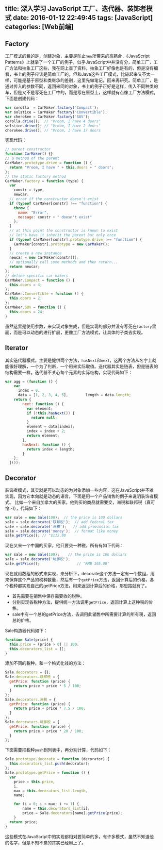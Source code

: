 title: 深入学习 JavaScript 工厂、迭代器、装饰者模式
date: 2016-01-12 22:49:45
tags: [JavaScript]
categories: [Web前端]
---
## Factory
工厂模式的目的是，创建对象，主要是防止`new`所带来的高耦合，《JavaScript Patterns》上就举了一个工厂的例子，似乎JavaScript中并没有分，简单工厂，工厂方法和抽象工厂这些，我在网上查了资料，抽象工厂好像也是有的，但是没有细看，书上的例子应该是简单工厂的，但和Java这些工厂模式，比较起来又不太一样，可能是基于原型和类继承的差别，这里先做笔记，回来再研究。简单工厂，是通过传入的参数不同，返回来同的对象，书上的例子正好是这样，传入不同种类的车，但是又不是写死在工厂中的，而是写在原型上，这样就有点像工厂方法模式。下面是创建代码：
```javascript
var corolla  = CarMaker.factory('Compact'); 
var solstice = CarMaker.factory('Convertible'); 
var cherokee = CarMaker.factory('SUV'); 
corolla.drive();  // "Vroom, I have 4 doors" 
solstice.drive(); // "Vroom, I have 2 doors" 
cherokee.drive(); // "Vroom, I have 17 doors
```
实现代码：
```javascript
// parent constructor 
function CarMaker() {}
// a method of the parent 
CarMaker.prototype.drive = function () {    
  return "Vroom, I have " + this.doors + " doors"; 
};
// the static factory method 
CarMaker.factory = function (type) {    
  var 
    constr = type,       
    newcar;
  // error if the constructor doesn't exist    
  if (typeof CarMaker[constr] !== "function") { 
    throw { 
      name: "Error",
      message: constr + " doesn't exist"    
    };    
  }
  // at this point the constructor is known to exist    
  // let's have it inherit the parent but only once    
  if (typeof CarMaker[constr].prototype.drive !== "function") {
    CarMaker[constr].prototype = new CarMaker();    
  }   
  // create a new instance   
  newcar = new CarMaker[constr]();    
  // optionally call some methods and then return...   
  return newcar;
};
// define specific car makers
CarMaker.Compact = function () {
  this.doors = 4; 
}; 
CarMaker.Convertible = function () {    
  this.doors = 2; 
}; 
CarMaker.SUV = function () {
  this.doors = 24; 
}
```
虽然这里是使用参数，来实现对象生成，但是实现的部分并没有写死在`factory`里面，而是可以动态的进行扩展，更像工厂方法模式，让具体的子类去实现。
## Iterator
其实迭代器模式，主要是提供两个方法，`hasNext`和`next`，这两个方法从名字上就能很好理解，一个为了判断，一个用来实际取值。迭代器其实是链表，但是链表的结构需要一样，迭代器不关心每个元素的实际结构，实现代码如下：
```javascript
var agg = (function () {
    var 
      index = 0,       
      data = [1, 2, 3, 4, 5],        length = data.length;
    return {
        next: function () {          
          var element;
          if (!this.hasNext()) {
            return null; 
          }
          element = data[index];
          index = index + 2;            
          return element;
        },
        hasNext: function () {            
          return index < length;      
        }
    }; 
  }());
```
## Decorator
装饰者模式，其实就是可以动态的为对象添加一些内容，这在JavaScript并不难实现，因为它本向就是动态的语言，下面是用一个产品销售的例子来说明装饰者模式。
比如一个来自加拿大的买家，他购买的商品就需要交，洲税和联邦税（真可怜:-)），代码如下：
```javascript
var sale = new Sale(100);  // the price is 100 dollars 
sale = sale.decorate('联邦税');  // add federal tax 
sale = sale.decorate('洲税');   // add provincial tax 
sale = sale.decorate('money');  // format like money 
sale.getPrice(); // "$112.88
```
现在又来一个中国的买家，他只要交一种税，所有有如下代码：
```javascript
var sale = new Sale(100);    // the price is 100 dollars 
sale = sale.decorate('坑爹税');  
sale.getPrice();                 // "RMB 105.00"
```
现在就用数组的形式来实现，来分析下，decorate这个方法一定有一个数组，用来保存这个产品的税种数量，然后有一个`getPrice`方法，返回计算后的价格，各个税种都实现自己的getPrice方法，用来返回计算后的价格，那思路就有了。

 - 首先需要在销售中保存需要收的税种。
 - 分别实现各税种方法，提供统一方法调用`getPrice`，返回计算上这种税的价格。
 - sale中有一个总的getPrice方法，去调用此销售中所需要计算的所有税，返回总的价格。

Sale构造器代码如下：
```javascript
function Sale(price) {    
  this.price = (price > 0) || 100; 
  this.decorators_list = []; 
}
```
添加不同的税种，和一个格式化钱的方法：
```javascript
Sale.decorators = {};
Sale.decorators.联邦税 = {   
  getPrice: function (price) {       
    return price + price * 5 / 100;   
  } 
};
Sale.decorators.洲税 = {   
  getPrice: function (price) {     
    return price + price * 7.5 / 100;    
  } 
};
Sale.decorators.坑爹税 = {   
  getPrice: function (price) {     
    return price + price * 20 / 100;    
  } 
};
```
下面需要把税种`push`到列表中，再分别计算，代码如下：
```javascript
Sale.prototype.decorate = function (decorator) {    
  this.decorators_list.push(decorator); 
};
Sale.prototype.getPrice = function () {    
  var 
    price = this.price,        
    i,        
    max = this.decorators_list.length,       
    name;    

    for (i = 0; i < max; i += 1) {        
    	name = this.decorators_list[i];       
    	price = Sale.decorators[name].getPrice(price);   
    }    
  return price; 
}
```
这些模式在JavaScript中的实现都相对要简单的多，有许多模式，虽然不知道他的名字，但是不知不觉的其实已经用上了。


